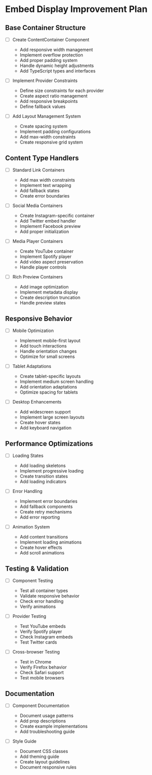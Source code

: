 # Embed Display Improvement Plan

## Base Container Structure

- [ ] Create ContentContainer Component

  - Add responsive width management
  - Implement overflow protection
  - Add proper padding system
  - Handle dynamic height adjustments
  - Add TypeScript types and interfaces

- [ ] Implement Provider Constraints

  - Define size constraints for each provider
  - Create aspect ratio management
  - Add responsive breakpoints
  - Define fallback values

- [ ] Add Layout Management System
  - Create spacing system
  - Implement padding configurations
  - Add max-width constraints
  - Create responsive grid system

## Content Type Handlers

- [ ] Standard Link Containers

  - Add max width constraints
  - Implement text wrapping
  - Add fallback states
  - Create error boundaries

- [ ] Social Media Containers

  - Create Instagram-specific container
  - Add Twitter embed handler
  - Implement Facebook preview
  - Add proper initialization

- [ ] Media Player Containers

  - Create YouTube container
  - Implement Spotify player
  - Add video aspect preservation
  - Handle player controls

- [ ] Rich Preview Containers
  - Add image optimization
  - Implement metadata display
  - Create description truncation
  - Handle preview states

## Responsive Behavior

- [ ] Mobile Optimization

  - Implement mobile-first layout
  - Add touch interactions
  - Handle orientation changes
  - Optimize for small screens

- [ ] Tablet Adaptations

  - Create tablet-specific layouts
  - Implement medium screen handling
  - Add orientation adaptations
  - Optimize spacing for tablets

- [ ] Desktop Enhancements
  - Add widescreen support
  - Implement large screen layouts
  - Create hover states
  - Add keyboard navigation

## Performance Optimizations

- [ ] Loading States

  - Add loading skeletons
  - Implement progressive loading
  - Create transition states
  - Add loading indicators

- [ ] Error Handling

  - Implement error boundaries
  - Add fallback components
  - Create retry mechanisms
  - Add error reporting

- [ ] Animation System
  - Add content transitions
  - Implement loading animations
  - Create hover effects
  - Add scroll animations

## Testing & Validation

- [ ] Component Testing

  - Test all container types
  - Validate responsive behavior
  - Check error handling
  - Verify animations

- [ ] Provider Testing

  - Test YouTube embeds
  - Verify Spotify player
  - Check Instagram embeds
  - Test Twitter cards

- [ ] Cross-browser Testing
  - Test in Chrome
  - Verify Firefox behavior
  - Check Safari support
  - Test mobile browsers

## Documentation

- [ ] Component Documentation

  - Document usage patterns
  - Add prop descriptions
  - Create example implementations
  - Add troubleshooting guide

- [ ] Style Guide
  - Document CSS classes
  - Add theming guide
  - Create layout guidelines
  - Document responsive rules
